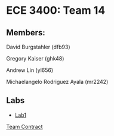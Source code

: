 #  ECE 3400: Team 14

## Members:

David Burgstahler (dfb93)

Gregory Kaiser (ghk48)

Andrew Lin (yl656)

Michaelangelo Rodriguez Ayala (mr2242)

## Labs
* [Lab1](Labs/Lab1.md)

[Team Contract](./team_contract.md)
